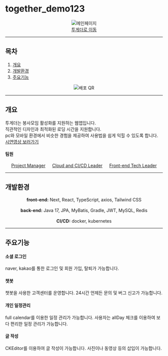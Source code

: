 # together_demo123

<p align = "center">
  <img src = "https://github.com/user-attachments/assets/af5fa01a-2ab8-4553-8e94-e04833ea9294" alt = "메인페이지">
  <br><a href = "http://175.45.203.68:3000/" target = "_blank">투게더로 이동</a>
</p>

---
## 목차

1. [개요](#개요)
2. [개발환경](#개발환경)
3. [주요기능](#주요기능)
<p align = "center">
  <img src = "https://github.com/user-attachments/assets/d28b691f-c2db-4eef-9598-7a498f673590" alt = "배포 QR">
</p>

---
## 개요

투게더는 봉사모임 활성화를 지원하는 웹앱입니다. 
<br>직관적인 디자인과 최적화된 로딩 시간을 지원합니다.
<br>pc와 모바일 환경에서 비슷한 경험을 제공하여 사용법을 쉽게 익힐 수 있도록 합니다.
<a href = "https://www.youtube.com/watch?v=VhMTDkDKaz0" target = "_blank">시연영상 보러가기</a>


#### 팀원
<p align = "center">
  <a href = "https://github.com/leeyehji">Project Manager</a> &emsp;
  <a href = "https://github.com/Tofubeen">Cloud and CI/CD Leader</a> &emsp;
  <a href = "https://github.com/SOOYEON21428">Front-end Tech Leader</a>
</p>

---
## 개발환경
<p align = "center">
  <strong>front-end:</strong> Next, React, TypeScript, axios, Tailwind CSS
  <br><br><strong>back-end:</strong> Java 17, JPA, MyBatis, Gradle, JWT, MySQL, Redis
  <br><br><strong>CI/CD:</strong> docker, kubernetes
</p>

---
## 주요기능
<h4>소셜 로그인</h4>
<p> naver, kakao를 통한 로그인 및 회원 가입, 탈퇴가 가능합니다. </p>

<h4>챗봇</h4>
<p> 챗봇을 사용한 고객센터를 운영합니다. 24시간 언제든 문의 및 버그 신고가 가능합니다.</p>

<h4>개인 일정관리</h4>
<p> full calendar를 이용한 일정 관리가 가능합니다. 사용자는 allDay 체크를 이용하여 보다 편리한 일정 관리가 가능합니다. </p>

<h4> 글 작성</h4>
<p> CKEditor를 이용하여 글 작성이 가능합니다. 사진이나 동영상 등의 삽입이 가능합니다. </p>
